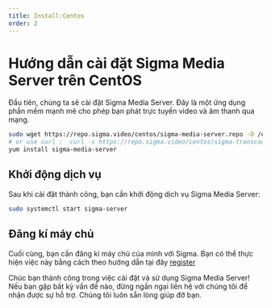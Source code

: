 ```yaml
---
title: Install:Centos
order: 2
---
```



# Hướng dẫn cài đặt Sigma Media Server trên CentOS

Đầu tiên, chúng ta sẽ cài đặt Sigma Media Server. Đây là một ứng dụng phần mềm mạnh mẽ cho phép bạn phát trực tuyến video và âm thanh qua mạng.

```bash
sudo wget https://repo.sigma.video/centos/sigma-media-server.repo -O /etc/yum.repos.d/media-server.repo 
# or use curl :  curl -s https://repo.sigma.video/centos/sigma-transcoder.repo | sudo tee /etc/yum.repos.d/sigma-transcoder.repo >/dev/null
yum install sigma-media-server
```

## Khởi động dịch vụ

Sau khi cài đặt thành công, bạn cần khởi động dịch vụ Sigma Media Server:

```bash
sudo systemctl start sigma-server
```

## Đăng kí máy chủ

Cuối cùng, bạn cần đăng kí máy chủ của mình với Sigma. Bạn có thể thực hiện việc này bằng cách theo hướng dẫn tại đây [register](./04-register.md)

Chúc bạn thành công trong việc cài đặt và sử dụng Sigma Media Server! Nếu bạn gặp bất kỳ vấn đề nào, đừng ngần ngại liên hệ với chúng tôi để nhận được sự hỗ trợ. Chúng tôi luôn sẵn lòng giúp đỡ bạn.